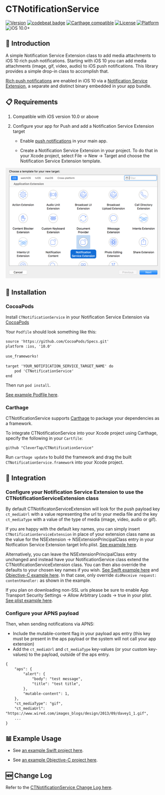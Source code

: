 # CTNotificationService

[![Version](https://img.shields.io/cocoapods/v/CTNotificationService.svg?style=flat)](http://cocoapods.org/pods/CTNotificationService)
[![codebeat badge](https://codebeat.co/badges/45087421-b644-44fc-9a92-f2ccf61e0b16)](https://codebeat.co/projects/github-com-clevertap-ctnotificationservice-master)
[![Carthage compatible](https://img.shields.io/badge/Carthage-compatible-4BC51D.svg?style=flat)](https://github.com/Carthage/Carthage)
[![License](https://img.shields.io/cocoapods/l/CTNotificationService.svg?style=flat)](http://cocoapods.org/pods/CTNotificationService)
[![Platform](https://img.shields.io/cocoapods/p/CTNotificationService.svg?style=flat)](http://cocoapods.org/pods/CTNotificationService)
![iOS 10.0+](https://img.shields.io/badge/iOS-10.0%2B-blue.svg)

## 👋 Introduction

A simple Notification Service Extension class to add media attachments to iOS 10 rich push notifications. Starting with iOS 10 you can add media attachments (image, gif, video, audio) to iOS push notifications. This library provides a simple drop-in class to accomplish that.

[Rich push notifications](https://developer.apple.com/videos/play/wwdc2016/708/) are enabled in iOS 10 via a [Notification Service Extension](https://developer.apple.com/reference/usernotifications/unnotificationserviceextension), a separate and distinct binary embedded in your app bundle.

## 📋 Requirements

1. Compatible with iOS version 10.0 or above

2. Configure your app for Push and add a Notification Service Extension target

   - Enable [push notifications](https://developer.apple.com/notifications/) in your main app.

   - Create a Notification Service Extension in your project. To do that in your Xcode project, select File -> New -> Target and choose the Notification Service Extension template.

![notification service extension](https://github.com/CleverTap/CTNotificationService/blob/master/images/service_extension.png)

## 🎉 Installation

### CocoaPods

Install `CTNotificationService` in your Notification Service Extension via [CocoaPods](http://cocoapods.org)

Your `Podfile` should look something like this:

    source 'https://github.com/CocoaPods/Specs.git'
    platform :ios, '10.0'

    use_frameworks!

    target 'YOUR_NOTIFICATION_SERVICE_TARGET_NAME' do  
        pod 'CTNotificationService'  
    end     

Then run `pod install`.

[See example Podfile here](https://github.com/CleverTap/CTNotificationService/blob/master/Example/Podfile).

### Carthage

CTNotificationService supports [Carthage](https://github.com/Carthage/Carthage) to package your dependencies as a framework.

To integrate CTNotificationService into your Xcode project using Carthage, specify the following in your `Cartfile`:

```
github "CleverTap/CTNotificationService"
```

Run `carthage update` to build the framework and drag the built `CTNotificationService.framework` into your Xcode project.

## 🚀 Integration

### Configure your Notification Service Extension to use the CTNotificationServiceExtension class

By default CTNotificatonServiceExtension will look for the push payload key `ct_mediaUrl` with a value representing the url to your media file and the key `ct_mediaType` with a value of the type of media (image, video, audio or gif).

If you are happy with the default key names, you can simply insert `CTNotificationServiceExtension` in place of your extension class name as the value for the NSExtension -> NSExtensionPrincipalClass entry in your Notfication Service Extension target Info.plist.  [See example here](https://github.com/CleverTap/CTNotificationService/blob/master/Example/NotificationService/Info.plist). 

Alternatively, you can leave the NSExtensionPrincipalClass entry unchanged and instead have your NotificationService class extend the CTNotificationServiceExtension class. You can then also override the defaults to your chosen key names if you wish. [See Swift example here](https://github.com/CleverTap/CTNotificationService/blob/master/ExampleSwift/NotificationService/NotificationService.swift) and [Objective-C example here](https://github.com/CleverTap/CTNotificationService/blob/master/Example/NotificationService). In that case, only override `didReceive request: contentHandler:` as shown in the example.

If you plan on downloading non-SSL urls please be sure to enable App Transport Security Settings -> Allow Arbitrary Loads -> true in your plist.  [See plist example here](https://github.com/CleverTap/CTNotificationService/blob/master/Example/NotificationService/Info.plist).  

### Configure your APNS payload

Then, when sending notifications via APNS:
- Include the mutable-content flag in your payload aps entry (this key must be present in the aps payload or the system will not call your app extension) 
- Add the `ct_mediaUrl` and `ct_mediaType` key-values (or your custom key-values) to the payload, outside of the aps entry.

```
{
    "aps": {
        "alert": {
      		"body": "test message",
      		"title": "test title",
   	  	},
        "mutable-content": 1,
   	},
    "ct_mediaType": "gif",
    "ct_mediaUrl": "https://www.wired.com/images_blogs/design/2013/09/davey1_1.gif",
	...
}
```

## 𝌡 Example Usage

- See [an example Swift project here](https://github.com/CleverTap/CTNotificationService/tree/master/ExampleSwift).

- See [an example Objective-C project here](https://github.com/CleverTap/CTNotificationService/tree/master/Example).

## 🆕 Change Log

Refer to the [CTNotificationService Change Log here](https://github.com/CleverTap/CTNotificationService/blob/master/CHANGELOG.md).
